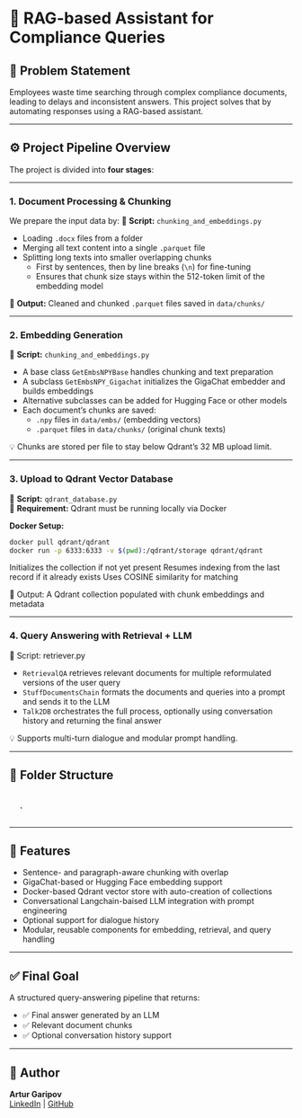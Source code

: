 # 🧠 RAG-based Assistant for Compliance Queries

## 📝 Problem Statement

Employees waste time searching through complex compliance documents, leading to delays and inconsistent answers. This project solves that by automating responses using a RAG-based assistant.

---

## ⚙️ Project Pipeline Overview

The project is divided into **four stages**:

---

### 1. Document Processing & Chunking

We prepare the input data by:
📄 **Script:** `chunking_and_embeddings.py`
- Loading `.docx` files from a folder
- Merging all text content into a single `.parquet` file
- Splitting long texts into smaller overlapping chunks  
  - First by sentences, then by line breaks (`\n`) for fine-tuning  
  - Ensures that chunk size stays within the 512-token limit of the embedding model

📁 **Output:** Cleaned and chunked `.parquet` files saved in `data/chunks/`

---

### 2. Embedding Generation

📄 **Script:** `chunking_and_embeddings.py`
- A base class `GetEmbsNPYBase` handles chunking and text preparation
- A subclass `GetEmbsNPY_Gigachat` initializes the GigaChat embedder and builds embeddings
- Alternative subclasses can be added for Hugging Face or other models
- Each document’s chunks are saved:
  - `.npy` files in `data/embs/` (embedding vectors)
  - `.parquet` files in `data/chunks/` (original chunk texts)

💡 Chunks are stored per file to stay below Qdrant’s 32 MB upload limit.

---

### 3. Upload to Qdrant Vector Database

📄 **Script:** `qdrant_database.py`  
🐳 **Requirement:** Qdrant must be running locally via Docker

**Docker Setup:**
```bash
docker pull qdrant/qdrant
docker run -p 6333:6333 -v $(pwd):/qdrant/storage qdrant/qdrant
```
Initializes the collection if not yet present
Resumes indexing from the last record if it already exists
Uses COSINE similarity for matching

📁 Output: A Qdrant collection populated with chunk embeddings and metadata

---

### 4. Query Answering with Retrieval + LLM
📄 Script: retriever.py
- `RetrievalQA` retrieves relevant documents for multiple reformulated versions of the user query
- `StuffDocumentsChain` formats the documents and queries into a prompt and sends it to the LLM
- `Talk2DB` orchestrates the full process, optionally using conversation history and returning the final answer

💡 Supports multi-turn dialogue and modular prompt handling.

---

## 📁 Folder Structure
<pre> 
  .

</pre>
  
---

## 🚀 Features

- Sentence- and paragraph-aware chunking with overlap  
- GigaChat-based or Hugging Face embedding support  
- Docker-based Qdrant vector store with auto-creation of collections  
- Conversational Langchain-baised LLM integration with prompt engineering  
- Optional support for dialogue history  
- Modular, reusable components for embedding, retrieval, and query handling  

---

## ✅ Final Goal

A structured query-answering pipeline that returns:

- ✅ Final answer generated by an LLM  
- ✅ Relevant document chunks  
- ✅ Optional conversation history support  

---

## 📝 Author

**Artur Garipov**  
[LinkedIn](https://www.linkedin.com/in/artur-garipov-36037a319) | [GitHub](https://github.com/Artur-Gar)
